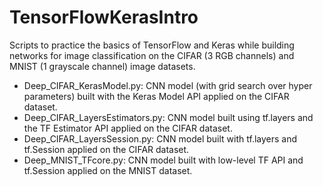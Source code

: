 # TensorFlowKerasIntro
Scripts to practice the basics of TensorFlow and Keras while building networks for image classification on the CIFAR (3 RGB channels) and MNIST (1 grayscale channel) image datasets. 

-  Deep_CIFAR_KerasModel.py: CNN model (with grid search over hyper parameters) built with the Keras Model API applied on the CIFAR dataset.
-  Deep_CIFAR_LayersEstimators.py: CNN model built using tf.layers and the TF Estimator API applied on the CIFAR dataset.
-  Deep_CIFAR_LayersSession.py: CNN model built with tf.layers and tf.Session applied on the CIFAR dataset.
-  Deep_MNIST_TFcore.py: CNN model built with low-level TF API and tf.Session applied on the MNIST dataset.
